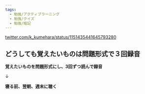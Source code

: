```yaml
---
tags:
  - 勉強/アクティブラーニング
  - 勉強/クイズ
  - 勉強/暗記
---
```

[twitter.com/k\_kumehara/status/1151435441645793280](https://twitter.com/k_kumehara/status/1151435441645793280)

## どうしても覚えたいものは問題形式で３回録音

**覚えたいものを問題形式にし、3回ずつ読んで録音**

↓

**寝る前、翌朝、週末に聴く**


